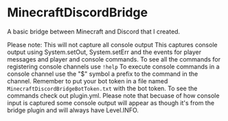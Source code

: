 # MinecraftDiscordBridge
A basic bridge between Minecraft and Discord that I created.

Please note:
This will not capture all console output
This captures console output using System.setOut, System.setErr and the events for player messages and player and console commands.
To see all the commands for registering console channels use `!help`
To execute console commands in a console channel use the "$" symbol a prefix to the command in the channel.
Remember to put your bot token in a file named `MinecraftDiscordBridgeBotToken.txt` with the bot token.
To see the commands check out plugin.yml.
Please note that becuase of how console input is captured some console output will appear as though it's from the bridge plugin and will always have Level.INFO.
